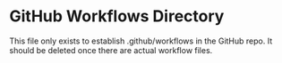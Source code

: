 # GitHub Workflows Directory
This file only exists to establish .github/workflows in the GitHub repo. 
It should be deleted once there are actual workflow files.
